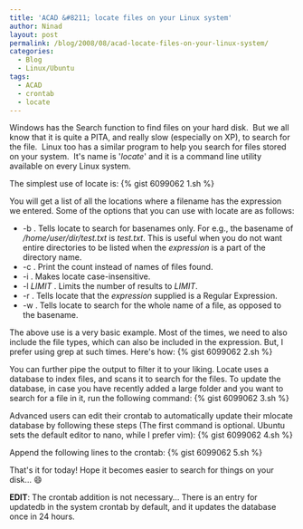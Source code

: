 ```yaml
---
title: 'ACAD &#8211; locate files on your Linux system'
author: Ninad
layout: post
permalink: /blog/2008/08/acad-locate-files-on-your-linux-system/
categories:
  - Blog
  - Linux/Ubuntu
tags:
  - ACAD
  - crontab
  - locate
---
```

Windows has the Search function to find files on your hard disk.  But we all know that it is quite a PITA, and really slow (especially on XP), to search for the file.  Linux too has a similar program to help you search for files stored on your system.  It's name is '*locate*' and it is a command line utility available on every Linux system.

The simplest use of locate is: {% gist 6099062 1.sh %}

You will get a list of all the locations where a filename has the expression we entered. Some of the options that you can use with locate are as follows:

  * -b . Tells locate to search for basenames only. For e.g., the basename of */home/user/dir/test.txt* is *test.txt*. This is useful when you do not want entire directories to be listed when the *expression* is a part of the directory name.
  * -c . Print the count instead of names of files found.
  * -i . Makes locate case-insensitive.
  * -l *LIMIT* . Limits the number of results to *LIMIT*.
  * -r . Tells locate that the *expression* supplied is a Regular Expression.
  * -w . Tells locate to search for the whole name of a file, as opposed to the basename.

The above use is a very basic example. Most of the times, we need to also include the file types, which can also be included in the expression. But, I prefer using grep at such times. Here's how: {% gist 6099062 2.sh %}

You can further pipe the output to filter it to your liking. Locate uses a database to index files, and scans it to search for the files. To update the database, in case you have recently added a large folder and you want to search for a file in it, run the following command: {% gist 6099062 3.sh %}

Advanced users can edit their crontab to automatically update their mlocate database by following these steps (The first command is optional. Ubuntu sets the default editor to nano, while I prefer vim): {% gist 6099062 4.sh %}

Append the following lines to the crontab: {% gist 6099062 5.sh %}

That's it for today! Hope it becomes easier to search for things on your disk&#8230; :smile:

**EDIT**: The crontab addition is not necessary&#8230; There is an entry for updatedb in the system crontab by default, and it updates the database once in 24 hours.
